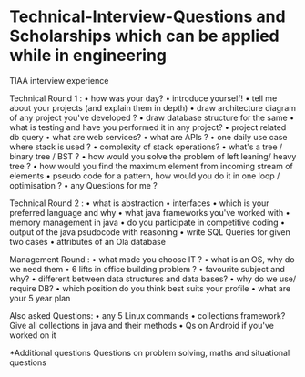 # Technical-Interview-Questions and Scholarships which can be applied while in engineering

TIAA interview experience

Technical Round 1 :
• how was your day?
• introduce yourself!
• tell me about your projects (and explain them in depth)
• draw architecture diagram of any project you've developed ?
• draw database structure for the same
• what is testing and have you performed it in any project?
• project related db query
• what are web services?
• what are APIs ?
• one daily use case where stack is used ?
• complexity of stack operations?
• what's a tree / binary tree / BST ?
• how would you solve the problem of left leaning/ heavy tree ?
• how would you find the maximum element from incoming stream of elements
• pseudo code for a pattern, how would you do it in one loop / optimisation ?
• any Questions for me ?

Technical Round 2 :
• what is abstraction
• interfaces
• which is your preferred language and why
• what java frameworks you've worked with
• memory management in java
• do you participate in competitive coding
• output of the java psudocode with reasoning
• write SQL Queries for given two cases
• attributes of an Ola database

Management Round :
• what made you choose IT ?
• what is an OS, why do we need them
• 6 lifts in office building problem ?
• favourite subject and why?
• different between data structures and data bases?
• why do we use/ require DB?
• which position do you think best suits your profile
• what are your 5 year plan

Also asked Questions:
• any 5 Linux commands
• collections framework? Give all collections in java and their methods
• Qs on Android if you've worked on it

*Additional questions
Questions on problem solving, maths and situational questions
